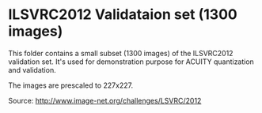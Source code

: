 # ILSVRC2012 Validataion set (1300 images)

This folder contains a small subset (1300 images) of the ILSVRC2012 validation set.
It's used for demonstration purpose for ACUITY quantization and validation.

The images are prescaled to 227x227.

Source: http://www.image-net.org/challenges/LSVRC/2012
